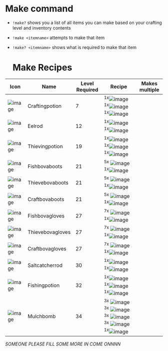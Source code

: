 # Make command #

- `!make?` shows you a list of all items you can make based on your crafting level and inventory contents
- `!make <itemname>` attempts to make that item
- `!make? <itemname>` shows what is required to make that item

  # Make Recipes #

  
| Icon | Name | Level Required | Recipe | Makes multiple |
| ------ | ------ | ----- | ------- | ---- |
| ![image](https://fishbot.app/items/craftingpotion.png) | Craftingpotion | 7 | <sup>1x</sup>![image](https://fishbot.app/items/vial.png) <sup>1x</sup>![image](https://fishbot.app/items/mulch.png)  <sup>1x</sup>![image](https://fishbot.app/items/fisheye.png)  | |
| ![image](https://fishbot.app/items/eelrod.png) | Eelrod | 12 | <sup>1x</sup>![image](https://fishbot.app/items/yewrod.png) <sup>1x</sup>![image](https://fishbot.app/items/lockpick.png)  | |
| ![image](https://fishbot.app/items/thievingpotion.png) | Thievingpotion | 19 | <sup>1x</sup>![image](https://fishbot.app/items/vial.png)  <sup>1x</sup>![image](https://fishbot.app/items/mulch.png)  <sup>1x</sup>![image](https://fishbot.app/items/rustycoin.png)  | |
| ![image](https://fishbot.app/items/fishbovaboots.png) | Fishbovaboots | 21 | <sup>5x</sup> ![image](https://fishbot.app/items/bova.png)  <sup>1x</sup>![image](https://fishbot.app/items/fishberry.png)  | |
| ![image](https://fishbot.app/items/thievebovaboots.png) | Thievebovaboots | 21 |<sup>5x</sup> ![image](https://fishbot.app/items/bova.png)  <sup>1x</sup>![image](https://fishbot.app/items/thieveberry.png)  | |
| ![image](https://fishbot.app/items/craftbovaboots.png) | Craftbovaboots | 21 | <sup>5x</sup> ![image](https://fishbot.app/items/bova.png)  <sup>1x</sup>![image](https://fishbot.app/items/craftberry.png)  | |
| ![image](https://fishbot.app/items/fishbovagloves.png) | Fishbovagloves | 27 | <sup>7x</sup> ![image](https://fishbot.app/items/bova.png)  <sup>1x</sup>![image](https://fishbot.app/items/fishberry.png)  | |
| ![image](https://fishbot.app/items/thievebovagloves.png) | Thievebovagloves | 27 |<sup>7x</sup> ![image](https://fishbot.app/items/bova.png)  <sup>1x</sup>![image](https://fishbot.app/items/thieveberry.png)  | |
| ![image](https://fishbot.app/items/craftbovagloves.png) | Craftbovagloves | 27 | <sup>7x</sup> ![image](https://fishbot.app/items/bova.png)  <sup>1x</sup>![image](https://fishbot.app/items/craftberry.png)  | |
| ![image](https://fishbot.app/items/saltcatcherrod.png) | Saltcatcherrod | 30 | <sup>1x</sup>![image](https://fishbot.app/items/maplerod.png)  <sup>1x</sup>![image](https://fishbot.app/items/glasstrinket.png)   | |
| ![image](https://fishbot.app/items/fishingpotion.png) | Fishingpotion | 32 | <sup>1x</sup>![image](https://fishbot.app/items/vial.png)  <sup>1x</sup>![image](https://fishbot.app/items/mulch.png)   <sup>1x</sup>![image](https://fishbot.app/items/lobsterclaw.png)  | |
| ![image](https://fishbot.app/items/mulchbomb.png) | Mulchbomb | 34 | <sup>3x</sup> ![image](https://fishbot.app/items/mulch.png) <sup>3x</sup> ![image](https://fishbot.app/items/lobsterclaw.png) <sup>3x</sup> ![image](https://fishbot.app/items/fisheggs.png) <sup>3x</sup> ![image](https://fishbot.app/items/fisheye.png) <sup>1x</sup>![image](https://fishbot.app/items/vial.png)  | |



*SOMEONE PLEASE FILL SOME MORE IN COME ONNNN*
